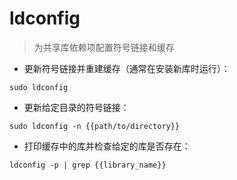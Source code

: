 # ldconfig

> 为共享库依赖项配置符号链接和缓存

- 更新符号链接并重建缓存（通常在安装新库时运行）：

`sudo ldconfig`

- 更新给定目录的符号链接：

`sudo ldconfig -n {{path/to/directory}}`

- 打印缓存中的库并检查给定的库是否存在：

`ldconfig -p | grep {{library_name}}`

[#]: contributors: ([飞鸿影🌴])